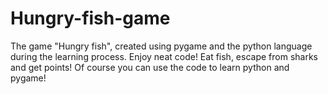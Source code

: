 # Hungry-fish-game
The game "Hungry fish", created using pygame and the python language during the learning process. Enjoy neat code! Eat fish, escape from sharks and get points! Of course you can use the code to learn python and pygame!
